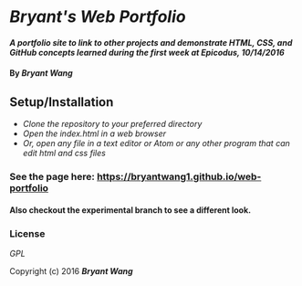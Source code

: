 # _Bryant's Web Portfolio_

#### _A portfolio site to link to other projects and demonstrate HTML, CSS, and GitHub concepts learned during the first week at Epicodus, 10/14/2016_

#### By _**Bryant Wang**_

## Setup/Installation

* _Clone the repository to your preferred directory_
* _Open the index.html in a web browser_
* _Or, open any file in a text editor or Atom or any other program that can edit html and css files_

### See the page here: https://bryantwang1.github.io/web-portfolio
#### Also checkout the experimental branch to see a different look.

### License

*GPL*

Copyright (c) 2016 **_Bryant Wang_**
